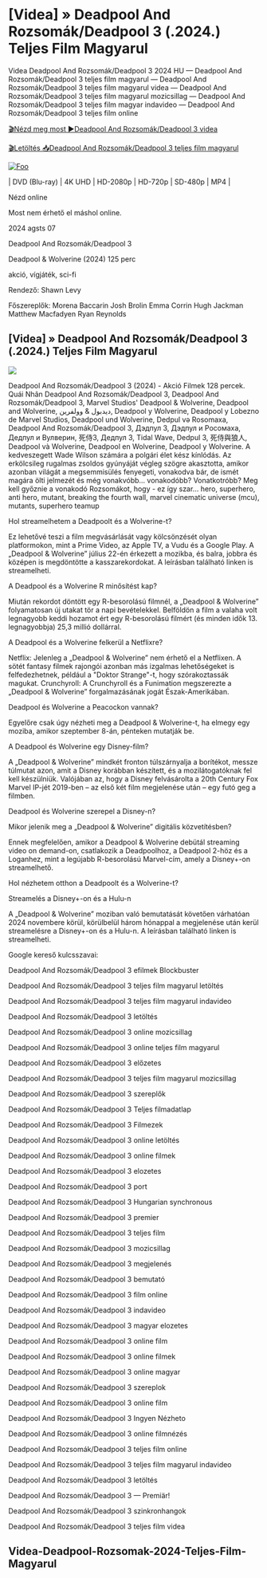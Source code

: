 <h1 tabindex="-1" class="heading-element" dir="auto">[Videa] » Deadpool And Rozsomák/Deadpool 3 (.2024.) Teljes Film Magyarul </h1>

Videa Deadpool And Rozsomák/Deadpool 3 2024 HU — Deadpool And Rozsomák/Deadpool 3 teljes film magyarul — Deadpool And Rozsomák/Deadpool 3 teljes film magyarul videa — Deadpool And Rozsomák/Deadpool 3 teljes film magyarul mozicsillag — Deadpool And Rozsomák/Deadpool 3 teljes film magyar indavideo — Deadpool And Rozsomák/Deadpool 3 teljes film online

<a href="https://filmhd.cloud/hu/movie/533535/Deadpool-And-Rozsomak-deadpool-3-gitlag" rel="nofollow">🎬Nézd meg most ►Deadpool And Rozsomák/Deadpool 3 videa</a>

<a href="https://filmhd.cloud/hu/movie/533535/Deadpool-And-Rozsomak-deadpool-3-gitlag" rel="nofollow">🎬Letöltés 📥Deadpool And Rozsomák/Deadpool 3 teljes film magyarul</a>

<a href="https://filmhd.cloud/hu/movie/533535/Deadpool-And-Rozsomak-deadpool-3-gitlag" rel="nofollow"><img src="https://camo.githubusercontent.com/917e6ed5c302499242165dcc02bdbce85c075fd21b35918eb9c0b771855261b8/68747470733a2f2f7374617469632e7769787374617469632e636f6d2f6d656469612f6232343966395f61646163386637306662336634356238383639313639366337376465313866337e6d76322e676966" alt="Foo" style="max-width: 100%;"></a>


| DVD (Blu-ray) | 4K UHD | HD-2080p | HD-720p | SD-480p | MP4 |

Nézd online

Most nem érhető el máshol online.

2024 agsts 07

Deadpool And Rozsomák/Deadpool 3

Deadpool & Wolverine (2024) 125 perc

akció, vígjáték, sci-fi

Rendező: Shawn Levy

Főszereplők: Morena Baccarin Josh Brolin Emma Corrin Hugh Jackman Matthew Macfadyen Ryan Reynolds

## [Videa] » Deadpool And Rozsomák/Deadpool 3 (.2024.) Teljes Film Magyarul

<img src="https://www.subotica.com/files/_thumb/1024x768/event/2/9/8/52298/52298-madjarski-deadpool.png" data-canonical-src="https://www.subotica.com/files/_thumb/1024x768/event/2/9/8/52298/52298-madjarski-deadpool.png" style="max-width: 100%;">

Deadpool And Rozsomák/Deadpool 3 (2024) - Akció Filmek 128 percek. Quái Nhân Deadpool And Rozsomák/Deadpool 3, Deadpool And Rozsomák/Deadpool 3, Marvel Studios' Deadpool & Wolverine, Deadpool and Wolverine, ديدبول & وولفرين, Deadpool y Wolverine, Deadpool y Lobezno de Marvel Studios, Deadpool und Wolverine, Dedpul və Rosomaxa, Deadpool And Rozsomák/Deadpool 3, Дэдпул 3, Дэдпул и Росомаха, Дедпул и Вулверин, 死侍3, Дедпул 3, Tidal Wave, Dedpul 3, 死侍與狼人, Deadpool và Wolverine, Deadpool en Wolverine, Deadpool y Wolverine. A kedveszegett Wade Wilson számára a polgári élet kész kínlódás. Az erkölcsileg rugalmas zsoldos gyúnyáját végleg szögre akasztotta, amikor azonban világát a megsemmisülés fenyegeti, vonakodva bár, de ismét magára ölti jelmezét és még vonakvóbb… vonakodóbb? Vonatkotróbb? Meg kell győznie a vonakodó Rozsomákot, hogy - ez így szar... hero, superhero, anti hero, mutant, breaking the fourth wall, marvel cinematic universe (mcu), mutants, superhero teamup

Hol streamelhetem a Deadpoolt és a Wolverine-t?

Ez lehetővé teszi a film megvásárlását vagy kölcsönzését olyan platformokon, mint a Prime Video, az Apple TV, a Vudu és a Google Play. A „Deadpool & Wolverine” július 22-én érkezett a mozikba, és balra, jobbra és középen is megdöntötte a kasszarekordokat. A leírásban található linken is streamelheti.

A Deadpool és a Wolverine R minősítést kap?

Miután rekordot döntött egy R-besorolású filmnél, a „Deadpool & Wolverine” folyamatosan új utakat tör a napi bevételekkel. Belföldön a film a valaha volt legnagyobb keddi hozamot ért egy R-besorolású filmért (és minden idők 13. legnagyobbja) 25,3 millió dollárral.

A Deadpool és a Wolverine felkerül a Netflixre?

Netflix: Jelenleg a „Deadpool & Wolverine” nem érhető el a Netflixen. A sötét fantasy filmek rajongói azonban más izgalmas lehetőségeket is felfedezhetnek, például a "Doktor Strange"-t, hogy szórakoztassák magukat. Crunchyroll: A Crunchyroll és a Funimation megszerezte a „Deadpool & Wolverine” forgalmazásának jogát Észak-Amerikában.

Deadpool és Wolverine a Peacockon vannak?

Egyelőre csak úgy nézheti meg a Deadpool & Wolverine-t, ha elmegy egy moziba, amikor szeptember 8-án, pénteken mutatják be.

A Deadpool és Wolverine egy Disney-film?

A „Deadpool & Wolverine” mindkét fronton túlszárnyalja a borítékot, messze túlmutat azon, amit a Disney korábban készített, és a mozilátogatóknak fel kell készülniük. Valójában az, hogy a Disney felvásárolta a 20th Century Fox Marvel IP-jét 2019-ben – az első két film megjelenése után – egy futó geg a filmben.

Deadpool és Wolverine szerepel a Disney-n?

Mikor jelenik meg a „Deadpool & Wolverine” digitális közvetítésben?

Ennek megfelelően, amikor a Deadpool & Wolverine debütál streaming video on demand-on, csatlakozik a Deadpoolhoz, a Deadpool 2-höz és a Loganhez, mint a legújabb R-besorolású Marvel-cím, amely a Disney+-on streamelhető.

Hol nézhetem otthon a Deadpoolt és a Wolverine-t?

Streamelés a Disney+-on és a Hulu-n

A „Deadpool & Wolverine” moziban való bemutatását követően várhatóan 2024 novembere körül, körülbelül három hónappal a megjelenése után kerül streamelésre a Disney+-on és a Hulu-n. A leírásban található linken is streamelheti.

Google kereső kulcsszavai:

Deadpool And Rozsomák/Deadpool 3 efilmek Blockbuster

Deadpool And Rozsomák/Deadpool 3 teljes film magyarul letöltés

Deadpool And Rozsomák/Deadpool 3 teljes film magyarul indavideo

Deadpool And Rozsomák/Deadpool 3 letöltés

Deadpool And Rozsomák/Deadpool 3 online mozicsillag

Deadpool And Rozsomák/Deadpool 3 online teljes film magyarul

Deadpool And Rozsomák/Deadpool 3 előzetes

Deadpool And Rozsomák/Deadpool 3 teljes film magyarul mozicsillag

Deadpool And Rozsomák/Deadpool 3 szereplők

Deadpool And Rozsomák/Deadpool 3 Teljes filmadatlap

Deadpool And Rozsomák/Deadpool 3 Filmezek

Deadpool And Rozsomák/Deadpool 3 online letöltés

Deadpool And Rozsomák/Deadpool 3 online filmek

Deadpool And Rozsomák/Deadpool 3 elozetes

Deadpool And Rozsomák/Deadpool 3 port

Deadpool And Rozsomák/Deadpool 3 Hungarian synchronous

Deadpool And Rozsomák/Deadpool 3 premier

Deadpool And Rozsomák/Deadpool 3 teljes film

Deadpool And Rozsomák/Deadpool 3 mozicsillag

Deadpool And Rozsomák/Deadpool 3 megjelenés

Deadpool And Rozsomák/Deadpool 3 bemutató

Deadpool And Rozsomák/Deadpool 3 film online

Deadpool And Rozsomák/Deadpool 3 indavideo

Deadpool And Rozsomák/Deadpool 3 magyar elozetes

Deadpool And Rozsomák/Deadpool 3 online film

Deadpool And Rozsomák/Deadpool 3 online filmek

Deadpool And Rozsomák/Deadpool 3 online magyar

Deadpool And Rozsomák/Deadpool 3 szereplok

Deadpool And Rozsomák/Deadpool 3 online film

Deadpool And Rozsomák/Deadpool 3 Ingyen Nézheto

Deadpool And Rozsomák/Deadpool 3 online filmnézés

Deadpool And Rozsomák/Deadpool 3 teljes film online

Deadpool And Rozsomák/Deadpool 3 teljes film magyarul indavideo

Deadpool And Rozsomák/Deadpool 3 letöltés

Deadpool And Rozsomák/Deadpool 3 — Premiär!

Deadpool And Rozsomák/Deadpool 3 szinkronhangok

Deadpool And Rozsomák/Deadpool 3 teljes film videa

## Videa-Deadpool-Rozsomak-2024-Teljes-Film-Magyarul
